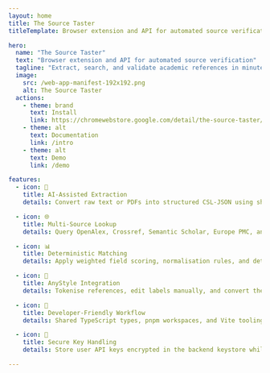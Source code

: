 ```yaml
---
layout: home
title: The Source Taster
titleTemplate: Browser extension and API for automated source verification

hero:
  name: "The Source Taster"
  text: "Browser extension and API for automated source verification"
  tagline: "Extract, search, and validate academic references in minutes"
  image:
    src: /web-app-manifest-192x192.png
    alt: The Source Taster
  actions:
    - theme: brand
      text: Install
      link: https://chromewebstore.google.com/detail/the-source-taster/leggmjghcbdfilhfkgnllhnhhbalpanp
    - theme: alt
      text: Documentation
      link: /intro
    - theme: alt
      text: Demo
      link: /demo

features:
  - icon: 🤖
    title: AI-Assisted Extraction
    details: Convert raw text or PDFs into structured CSL-JSON using shared Zod schemas and configurable field presets.

  - icon: 🌐
    title: Multi-Source Lookup
    details: Query OpenAlex, Crossref, Semantic Scholar, Europe PMC, and arXiv with prioritised early termination for high scores.

  - icon: 📊
    title: Deterministic Matching
    details: Apply weighted field scoring, normalisation rules, and detailed match breakdowns surfaced directly in the UI.

  - icon: 🧩
    title: AnyStyle Integration
    details: Tokenise references, edit labels manually, and convert them into CSL before running searches and matching.

  - icon: 🧭
    title: Developer-Friendly Workflow
    details: Shared TypeScript types, pnpm workspaces, and Vite tooling streamline backend, extension, and docs development.

  - icon: 🔐
    title: Secure Key Handling
    details: Store user API keys encrypted in the backend keystore while keeping the extension stateless for sensitive data.

---
```


<style>
@media (min-width: 640px) {
  :root {
    --vp-home-hero-image-filter: blur(56px);
  }
}

@media (min-width: 960px) {
  :root {
    --vp-home-hero-image-filter: blur(68px);
  }
}
</style>
